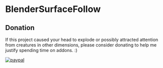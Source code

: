 # BlenderSurfaceFollow

## Donation
If this project caused your head to explode or possibly attracted attention from creatures in other dimensions, please consider donating to help me justify spending time on addons. :) 

[![paypal](https://www.paypalobjects.com/en_US/i/btn/btn_donateCC_LG.gif)](https://www.paypal.com/cgi-bin/webscr?cmd=_s-xclick&hosted_button_id=4T4WNFQXGS99A)
